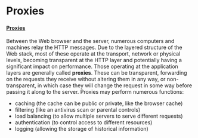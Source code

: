 # Proxies

#### [Proxies](https://developer.mozilla.org/en-US/docs/Web/HTTP/Overview#proxies) <a href="#proxies" id="proxies"></a>

Between the Web browser and the server, numerous computers and machines relay the HTTP messages. Due to the layered structure of the Web stack, most of these operate at the transport, network or physical levels, becoming transparent at the HTTP layer and potentially having a significant impact on performance. Those operating at the application layers are generally called **proxies**. These can be transparent, forwarding on the requests they receive without altering them in any way, or non-transparent, in which case they will change the request in some way before passing it along to the server. Proxies may perform numerous functions:

* caching (the cache can be public or private, like the browser cache)
* filtering (like an antivirus scan or parental controls)
* load balancing (to allow multiple servers to serve different requests)
* authentication (to control access to different resources)
* logging (allowing the storage of historical information)
